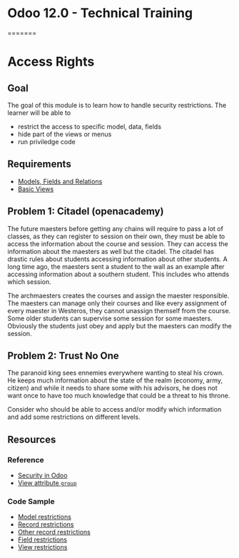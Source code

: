 # Odoo 12.0 - Technical Training
=======
# Access Rights

## Goal

The goal of this module is to learn how to handle security restrictions. The
learner will be able to

* restrict the access to specific model, data, fields
* hide part of the views or menus
* run priviledge code

## Requirements

* [Models, Fields and Relations](https://github.com/odoo/technical-training/tree/12.0-01-models)
* [Basic Views](https://github.com/odoo/technical-training/tree/12.0-03-views)


## Problem 1: Citadel (openacademy)

The future maesters before getting any chains will require to pass a lot of classes, as they can register to session on their own, they must be able to access the information about the course and session. They can access the information about the maesters as well but the citadel. The citadel has drastic rules about students accessing information about other students. A long time ago, the maesters sent a student to the wall as an example after accessing information about a southern student. This includes who attends which session.

The archmaesters creates the courses and assign the maester responsible. The maesters can manage only their courses and like every assignment of every maester in Westeros, they cannot unassign themself from the course. Some older students can supervise some session for some maesters. Obviously the students just obey and apply but the maesters can modify the session.

## Problem 2: Trust No One

The paranoid king sees ennemies everywhere wanting to steal his crown.
He keeps much information about the state of the realm (economy, army, citizen)
and while it needs to share some with his advisors, he does not want once to
have too much knowledge that could be a threat to his throne.

Consider who should be able to access and/or modify which information and add
some restrictions on different levels.

## Resources

### Reference

* [Security in Odoo](https://www.odoo.com/documentation/12.0/reference/security.html)
* [View attribute `group`](https://www.odoo.com/documentation/12.0/reference/views.html)

### Code Sample

* [Model restrictions](https://github.com/odoo/odoo/blob/8033467be6062e46e81d9250a0be2162d5c13cc9/addons/crm/security/ir.model.access.csv)
* [Record restrictions](https://github.com/odoo/odoo/blob/8033467be6062e46e81d9250a0be2162d5c13cc9/addons/crm/security/crm_security.xml#L27)
* [Other record restrictions](https://github.com/odoo/odoo/blob/10.0/addons/sales_team/security/sales_team_security.xml#L36)
* [Field restrictions](https://github.com/odoo/odoo/blob/8033467be6062e46e81d9250a0be2162d5c13cc9/addons/base_gengo/models/res_company.py#L10)
* [View restrictions](https://github.com/odoo/odoo/blob/8033467be6062e46e81d9250a0be2162d5c13cc9/addons/account/views/account_invoice_view.xml#L45)
